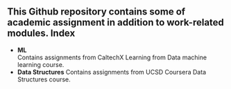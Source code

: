 <br>This Github repository contains some of academic assignment in addition to work-related modules.
Index
-----
 - **ML** <br> Contains assignments from CaltechX Learning from Data machine learning course.
 -  **Data Structures**
 Contains assignments from UCSD Coursera Data Structures course.  